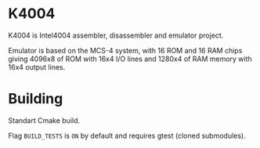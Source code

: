 # K4004
K4004 is Intel4004 assembler, disassembler and emulator project.

Emulator is based on the MCS-4 system, with 16 ROM and 16 RAM chips giving 4096x8 of ROM with 16x4 I/O lines and 1280x4 of RAM memory with 16x4 output lines.

# Building
Standart Cmake build.

Flag `BUILD_TESTS` is `ON` by default and requires gtest (cloned submodules).
